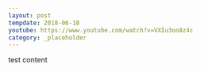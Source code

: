 ```yaml
---
layout: post
tempdate: 2018-06-18
youtube: https://www.youtube.com/watch?v=VXIu3oo8z4c
category: _placeholder
---
```

test content